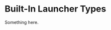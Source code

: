 [title]: # ( Built-In Launcher Types)
[tags]: # (XXX)
[priority]: # (4652)
#  Built-In Launcher Types
Something here.
